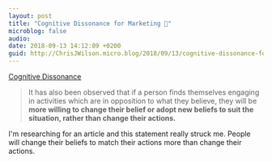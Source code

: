 ```yaml
---
layout: post
title: "Cognitive Dissonance for Marketing 🔗"
microblog: false
audio: 
date: 2018-09-13 14:12:09 +0200
guid: http://ChrisJWilson.micro.blog/2018/09/13/cognitive-dissonance-for.html
---
```

[Cognitive Dissonance](https://medium.com/psychology-secrets-for-marketing/cognitive-dissonance-704ada47b048) 
> It has also been observed that if a person finds themselves engaging in activities which are in opposition to what they believe, they will be **more willing to change their belief or adopt new beliefs to suit the situation, rather than change their actions.**

I'm researching for an article and this statement really struck me. People will change their beliefs to match their actions more than change their actions. 
